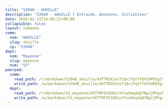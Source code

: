 ```yaml
---
title: "53940 - AHUILLE"
description: "53940 - AHUILLE | Entraide, Annonces, Initiatives"
date: 2020-01-11T14:09:21+09:00
collapsible: false
layout: commune
comm:
  nom: "AHUILLE"
  slug: ahuille
  cp: "53940"
dept:
  nom: "Mayenne"
  slug: mayenne
  num: "53"
peerpad:
  comm:
    read_path: /r/markdown/53940_ahuille/4XTTMJK1nsTiQvJ7qY7fdYCHPD3gJ5cucwrdwCDRUg5e92btN
    write_path: /w/markdown/53940_ahuille/4XTTMJK1nsTiQvJ7qY7fdYCHPD3gJ5cucwrdwCDRUg5e92btN-K3TgUnrQLScYwEjzpY1k6ckvTGRNWtVT9TYeTsmXJyDuMX8XNvaJiuudKhtAR9x2WXQnv77QRTBFjpUBoy63SGJPg1bnjUVC4gF3DwMNFDnzAXi3Y8tyMpvVsV3W2j5mnrXZvb1c
  dept:
    read_path: /r/markdown/53_mayenne/4XTTMF933UK1cVtse5mq4qQ7Np2jMYgvbp6qouY9MWyoeWY43
    write_path: /w/markdown/53_mayenne/4XTTMF933UK1cVtse5mq4qQ7Np2jMYgvbp6qouY9MWyoeWY43-K3TgUcgqTBNoSTxPqkZ94HV7ydPjBnvnBue9tEiK9jakhdXjxdo4Br4iK1oa2CDh4yEVWX1tFyjU9wvcKRuNLDocpAE5TJXkqSv2docSVtfLpqmkB6Zf1obqgGj7oAqY4ytCV5Es
---
```


